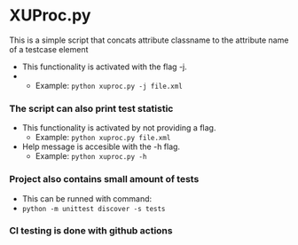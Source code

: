 # XUProc.py
This is a simple script that concats attribute classname to the attribute name of a testcase element
*   This functionality is activated with the flag -j.
* * Example: `python xuproc.py -j file.xml`
### The script can also print test statistic
*   This functionality is activated by not providing a flag.
     * Example: `python xuproc.py file.xml` 
* Help message is accesible with the -h flag.
  * Example: `python xuproc.py -h`
### Project also contains small amount of tests
*  This can be runned with command:
  *  `python -m unittest discover -s tests`  
### CI testing is done with github actions
